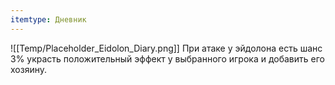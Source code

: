```yaml
---
itemtype: Дневник
---
```

![[Temp/Placeholder_Eidolon_Diary.png]]
При атаке у эйдолона есть шанс 3% украсть положительный эффект у выбранного игрока и добавить его хозяину.

